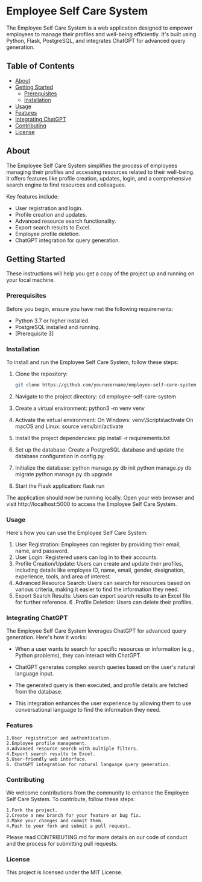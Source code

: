 # Employee Self Care System

The Employee Self Care System is a web application designed to empower employees to manage their profiles and well-being efficiently. It's built using Python, Flask, PostgreSQL, and integrates ChatGPT for advanced query generation.

## Table of Contents

- [About](#about)
- [Getting Started](#getting-started)
  - [Prerequisites](#prerequisites)
  - [Installation](#installation)
- [Usage](#usage)
- [Features](#features)
- [Integrating ChatGPT](#integrating-chatgpt)
- [Contributing](#contributing)
- [License](#license)

## About

The Employee Self Care System simplifies the process of employees managing their profiles and accessing resources related to their well-being. It offers features like profile creation, updates, login, and a comprehensive search engine to find resources and colleagues.

Key features include:

- User registration and login.
- Profile creation and updates.
- Advanced resource search functionality.
- Export search results to Excel.
- Employee profile deletion.
- ChatGPT integration for query generation.

## Getting Started

These instructions will help you get a copy of the project up and running on your local machine.

### Prerequisites

Before you begin, ensure you have met the following requirements:

- Python 3.7 or higher installed.
- PostgreSQL installed and running.
- [Prerequisite 3]

### Installation

To install and run the Employee Self Care System, follow these steps:

1. Clone the repository:

   ```sh
   git clone https://github.com/yourusername/employee-self-care-system.git

2. Navigate to the project directory:
   cd employee-self-care-system
3. Create a virtual environment:
   python3 -m venv venv
4. Activate the virtual environment:
On Windows:
    venv\Scripts\activate
On macOS and Linux:
  source venv/bin/activate
5. Install the project dependencies:
   pip install -r requirements.txt
  
6. Set up the database:
    Create a PostgreSQL database and update the database configuration in config.py.

7. Initialize the database:
  python manage.py db init
  python manage.py db migrate
  python manage.py db upgrade

9. Start the Flask application:
    flask run
   
The application should now be running locally. Open your web browser and visit http://localhost:5000 to access the Employee Self Care System.

### Usage

Here's how you can use the Employee Self Care System:

1. User Registration: Employees can register by providing their email, name, and password.
2. User Login: Registered users can log in to their accounts.
3. Profile Creation/Update: Users can create and update their profiles, including details like employee ID, name, email, gender, designation, experience, tools, and area 
  of interest.
4. Advanced Resource Search: Users can search for resources based on various criteria, making it easier to find the information they need.
5. Export Search Results: Users can export search results to an Excel file for further reference.
6 .Profile Deletion: Users can delete their profiles.

### Integrating ChatGPT

The Employee Self Care System leverages ChatGPT for advanced query generation. Here's how it works:

  - When a user wants to search for specific resources or information (e.g., Python problems), they can interact with ChatGPT.

  - ChatGPT generates complex search queries based on the user's natural language input.

  - The generated query is then executed, and profile details are fetched from the database.

  - This integration enhances the user experience by allowing them to use conversational language to find the information they need.
    
### Features
    1.User registration and authentication.
    2.Employee profile management.
    3.Advanced resource search with multiple filters.
    4.Export search results to Excel.
    5.User-friendly web interface.
    6. ChatGPT integration for natural language query generation.
    
### Contributing

We welcome contributions from the community to enhance the Employee Self Care System. To contribute, follow these steps:

    1.Fork the project.
    2.Create a new branch for your feature or bug fix.
    3.Make your changes and commit them.
    4.Push to your fork and submit a pull request.

Please read CONTRIBUTING.md for more details on our code of conduct and the process for submitting pull requests.
### License

This project is licensed under the MIT License.
